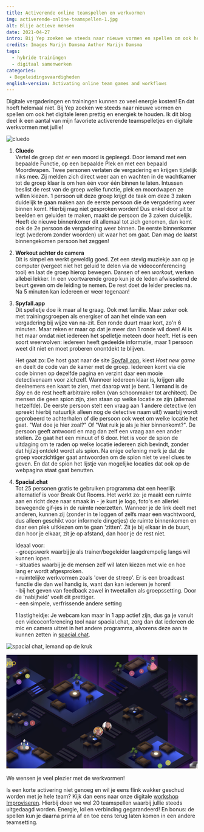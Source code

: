 ```yaml
---
title: Activerende online teamspellen en werkvormen
img: activerende-online-teamspellen-1.jpg
alt: Blije actieve mensen
date: 2021-04-27
intro: Bij Yep zoeken we steeds naar nieuwe vormen en spellen om ook het digitale leren prettig en energiek te houden. Ik dit blog deel ik een aantal van mijn favoriete activerende teamspelletjes en digitale werkvormen met jullie!
credits: Images Marijn Damsma Author Marijn Damsma
tags: 
  - hybride trainingen
  - digitaal samenwerken
categories:
 - Begeleidingsvaardigheden
english-version: Activating online team games and workflows
---
```

Digitale vergaderingen en trainingen kunnen zo veel energie kosten! En dat hoeft helemaal niet. Bij Yep zoeken we steeds naar nieuwe vormen en spellen om ook het digitale leren prettig en energiek te houden. Ik dit blog deel ik een aantal van mijn favoriete activerende teamspelletjes en digitale werkvormen met jullie!

![cluedo](./activerende-online-teamspellen-2.png)
1.  **Cluedo**  
    Vertel de groep dat er een moord is gepleegd. Door iemand met een bepaalde Functie, op een bepaalde Plek en met een bepaald Moordwapen. Twee personen verlaten de vergadering en krijgen tijdelijk niks mee. Zij melden zich direct weer aan en wachten in de wachtkamer tot de groep klaar is om hen één voor één binnen te laten. Intussen beslist de rest van de groep welke functie, plek en moordwapen ze willen kiezen. 1 persoon uit deze groep krijgt de taak om deze 3 zaken duidelijk te gaan maken aan de eerste persoon die de vergadering weer binnen komt. Hierbij mag niet gesproken worden! Dus enkel door uit te beelden en geluiden te maken, maakt de persoon de 3 zaken duidelijk. Heeft de nieuwe binnenkomer dit allemaal tot zich genomen, dan komt ook de 2e persoon de vergadering weer binnen. De eerste binnenkomer legt (wederom zonder woorden) uit waar het om gaat. Dan mag de laatst binnengekomen persoon het zeggen!  
    
2.  **Workout achter de camera**  
    Dit is simpel en werkt geweldig goed. Zet een stevig muziekje aan op je computer (vergeet niet het geluid te delen via de videoconferencing tool) en laat de groep hierop bewegen. Dansen of een _workout_, werken allebei lekker. In een voortvarende groep kun je de leden afwisselend de beurt geven om de leiding te nemen. De rest doet de leider precies na. Na 5 minuten kan iedereen er weer tegenaan!  

    
3.  **Spyfall.app**  
    Dit spelletje doe ik maar al te graag. Ook met familie. Maar zeker ook met trainingsgroepen als energiser of aan het einde van een vergadering bij wijze van na-zit. Een ronde duurt maar kort, zo'n 6 minuten. Maar reken er maar op dat je meer dan 1 ronde wil doen! Al is het maar omdat niet iedereen het spelletje meteen door heeft. Het is een soort weerwolven: iedereen heeft gedeelde informatie, maar 1 persoon weet dit niet en moet proberen onontdekt te blijven.  
      
    Het gaat zo: De host gaat naar de site [Spyfall.app](https://www.spyfall.app/), kiest _Host new game_ en deelt de code van de kamer met de groep. Iedereen komt via die code binnen op dezelfde pagina en verzint daar een mooie detectivenaam voor zichzelf. Wanneer iedereen klaar is, krijgen alle deelnemers een kaart te zien, met daarop wat je bent. 1 iemand is de _Spy_ en de rest heeft arbitraire rollen (van schoonmaker tot architect). De mensen die geen spion zijn, zien staan op welke locatie ze zijn (allemaal hetzelfde). De eerste persoon stelt een vraag aan 1 andere detective (en spreekt hierbij natuurlijk alleen nog de detective naam uit!) waarbij wordt geprobeerd te achterhalen of die persoon ook weet om welke locatie het gaat. "Wat doe je hier zoal?" Of "Wat ruik je als je hier binnenkomt?". De persoon geeft antwoord en mag dan zelf een vraag aan een ander stellen. Zo gaat het een minuut of 6 door. Het is voor de spion de uitdaging om te raden op welke locatie iedereen zich bevindt, zonder dat hij/zij ontdekt wordt als spion. Na enige oefening merk je dat de groep voorzichtiger gaat antwoorden om de spion niet te veel clues te geven. En dat de spion het lijstje van mogelijke locaties dat ook op de webpagina staat gaat benutten.  
      
4.  **Spacial.chat**  
    Tot 25 personen gratis te gebruiken programma dat een heerlijk alternatief is voor Break Out Rooms. Het werkt zo: je maakt een ruimte aan en richt deze naar smaak in - je kunt je logo, foto's en allerlei bewegende gif-jes in de ruimte neerzetten. Wanneer je de link deelt met anderen, kunnen zij (zonder in te loggen of zelfs maar een wachtwoord, dus alleen geschikt voor informele dingetjes) de ruimte binnenkomen en daar een plek uitkiezen om te gaan 'zitten'. Zit je bij elkaar in de buurt, dan hoor je elkaar, zit je op afstand, dan hoor je de rest niet.  
      
    Ideaal voor:  
    \- groepswerk waarbij je als trainer/begeleider laagdrempelig langs wil kunnen lopen.  
    \- situaties waarbij je de mensen zelf wil laten kiezen met wie en hoe lang er wordt afgesproken.  
    \- ruimtelijke werkvormen zoals 'over de streep'. Er is een broadcast functie die dan wel handig is, want dan kan iedereen je horen!  
    \- bij het geven van feedback zowel in tweetallen als groepssetting. Door de 'nabijheid' voelt dit prettiger.  
    \- een simpele, verfrissende andere setting  
      
    1 lastigheidje: Je webcam kan maar in 1 app actief zijn, dus ga je vanuit een videoconferencing tool naar spacial.chat, zorg dan dat iedereen de mic en camera uitzet in het andere programma, alvorens deze aan te kunnen zetten in [spacial.chat](http://spacial.chat).

![spacial chat, iemand op de kruk](./activerende-online-teamspellen-3.png)

![spacial chat, paralelle sessies](./activerende-online-teamspellen-4.png)

  
  
We wensen je veel plezier met de werkvormen!

Is een korte activering niet genoeg en wil je eens flink wakker geschud worden met je hele team? Kijk dan eens naar onze digitale [workshop Improviseren](https://yeptrainingen.nl/trainingsaanbod/improviseren/). Hierbij doen we wel 20 teamspellen waarbij jullie steeds uitgedaagd worden. Energie, lol en verbinding gegarandeerd! En bonus: de spellen kun je daarna prima af en toe eens terug laten komen in een andere teamsetting.